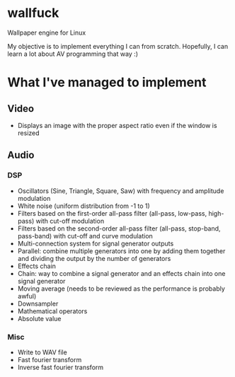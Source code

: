 # wallfuck
Wallpaper engine for Linux

My objective is to implement everything I can from scratch. Hopefully, I can learn a lot about AV programming that way :)

# What I've managed to implement
## Video
- Displays an image with the proper aspect ratio even if the window is resized
## Audio
### DSP
- Oscillators (Sine, Triangle, Square, Saw) with frequency and amplitude modulation
- White noise (uniform distribution from -1 to 1)
- Filters based on the first-order all-pass filter (all-pass, low-pass, high-pass) with cut-off modulation
- Filters based on the second-order all-pass filter (all-pass, stop-band, pass-band) with cut-off and curve modulation
- Multi-connection system for signal generator outputs
- Parallel: combine multiple generators into one by adding them together and dividing the output by the number of generators
- Effects chain
- Chain: way to combine a signal generator and an effects chain into one signal generator
- Moving average (needs to be reviewed as the performance is probably awful)
- Downsampler
- Mathematical operators
- Absolute value
### Misc
- Write to WAV file
- Fast fourier transform
- Inverse fast fourier transform
